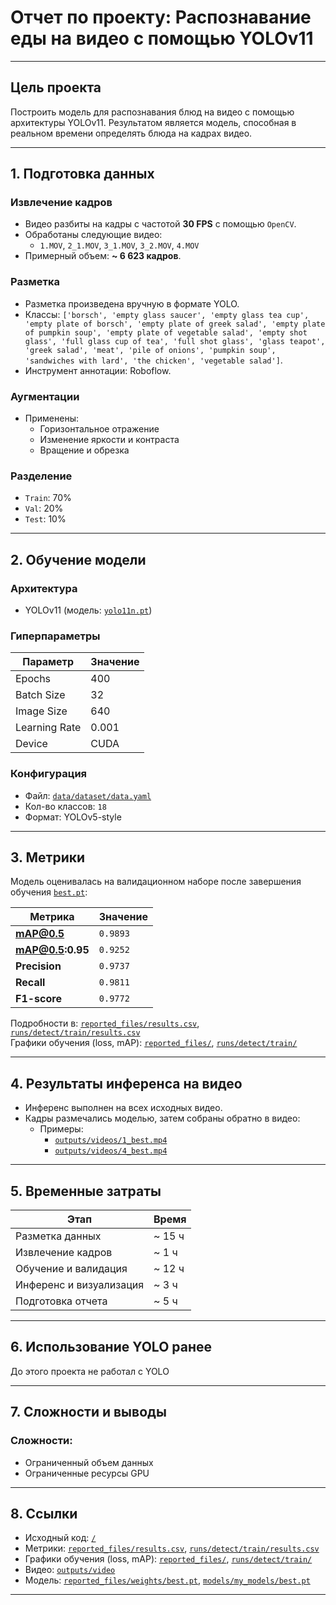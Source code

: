 # Отчет по проекту: Распознавание еды на видео с помощью YOLOv11

---

## Цель проекта

Построить модель для распознавания блюд на видео с помощью архитектуры YOLOv11. Результатом является модель, способная в реальном времени определять блюда на кадрах видео.

---

## 1. Подготовка данных

### Извлечение кадров
- Видео разбиты на кадры с частотой **30 FPS** с помощью `OpenCV`.
- Обработаны следующие видео:
  - `1.MOV`, `2_1.MOV`, `3_1.MOV`, `3_2.MOV`, `4.MOV`
- Примерный объем: **~ 6 623 кадров**.

### Разметка
- Разметка произведена вручную в формате YOLO.
- Классы: `['borsch', 'empty glass saucer', 'empty glass tea cup', 'empty plate of borsch', 'empty plate of greek salad', 'empty plate of pumpkin soup', 'empty plate of vegetable salad', 'empty shot glass', 'full glass cup of tea', 'full shot glass', 'glass teapot', 'greek salad', 'meat', 'pile of onions', 'pumpkin soup', 'sandwiches with lard', 'the chicken', 'vegetable salad']`.
- Инструмент аннотации: Roboflow.

### Аугментации
- Применены:
  - Горизонтальное отражение
  - Изменение яркости и контраста
  - Вращение и обрезка

### Разделение
- `Train`: 70%  
- `Val`: 20%  
- `Test`: 10%

---

## 2. Обучение модели

### Архитектура
- YOLOv11 (модель: [`yolo11n.pt`](./models/default/yolo11n.pt))

### Гиперпараметры

| Параметр     | Значение   |
|--------------|------------|
| Epochs       | 400        |
| Batch Size   | 32         |
| Image Size   | 640        |
| Learning Rate| 0.001      |
| Device       | CUDA       |

### Конфигурация
- Файл: [`data/dataset/data.yaml`](./data/dataset/data.yaml)  
- Кол-во классов: `18`
- Формат: YOLOv5-style

---

## 3. Метрики

Модель оценивалась на валидационном наборе после завершения обучения [`best.pt`](./reported_files/weights/best.pt):

| Метрика         | Значение     |
|-----------------|--------------|
| **mAP@0.5**     | `0.9893`     |
| **mAP@0.5:0.95**| `0.9252`     |
| **Precision**   | `0.9737`     |
| **Recall**      | `0.9811`     |
| **F1-score**    | `0.9772`     |

Подробности в: [`reported_files/results.csv`](./reported_files/results.csv), [`runs/detect/train/results.csv`](./runs/detect/train/results.csv)  
Графики обучения (loss, mAP): [`reported_files/`](./reported_files/), [`runs/detect/train/`](./runs/detect/train/)

---

## 4. Результаты инференса на видео

- Инференс выполнен на всех исходных видео.
- Кадры размечались моделью, затем собраны обратно в видео:
  - Примеры:
    - [`outputs/videos/1_best.mp4`](./outputs/videos/1_best.mp4)
    - [`outputs/videos/4_best.mp4`](./outputs/videos/4_best.mp4)

---

## 5. Временные затраты

| Этап                     | Время         |
|--------------------------|---------------|
| Разметка данных          | ~ 15 ч        |
| Извлечение кадров        | ~ 1 ч         |
| Обучение и валидация     | ~ 12 ч        |
| Инференс и визуализация  | ~ 3 ч         |
| Подготовка отчета        | ~ 5 ч         |

---

## 6. Использование YOLO ранее
До этого проекта не работал с YOLO

---

## 7. Сложности и выводы

### Сложности:
- Ограниченный объем данных
- Ограниченные ресурсы GPU

---

## 8. Ссылки
- Исходный код: [`/`](./)
- Метрики: [`reported_files/results.csv`](./reported_files/results.csv), [`runs/detect/train/results.csv`](./runs/detect/train/results.csv)
- Графики обучения (loss, mAP): [`reported_files/`](./reported_files/), [`runs/detect/train/`](./runs/detect/train/)
- Видео: [`outputs/video`](./outputs/video)
- Модель: [`reported_files/weights/best.pt`](./reported_files/weights/best.pt), [`models/my_models/best.pt`](./models/my_models/best.pt)

---
